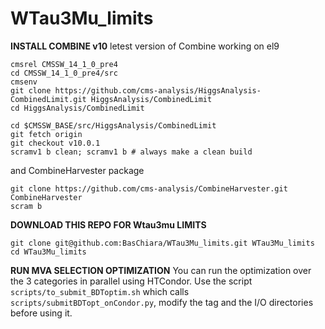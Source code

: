 # WTau3Mu_limits

**INSTALL COMBINE v10**
letest version of Combine working on el9
```
cmsrel CMSSW_14_1_0_pre4
cd CMSSW_14_1_0_pre4/src
cmsenv
git clone https://github.com/cms-analysis/HiggsAnalysis-CombinedLimit.git HiggsAnalysis/CombinedLimit
cd HiggsAnalysis/CombinedLimit
```
```
cd $CMSSW_BASE/src/HiggsAnalysis/CombinedLimit
git fetch origin
git checkout v10.0.1
scramv1 b clean; scramv1 b # always make a clean build
```
and CombineHarvester package
```
git clone https://github.com/cms-analysis/CombineHarvester.git CombineHarvester
scram b
```
**DOWNLOAD THIS REPO FOR Wtau3mu LIMITS**
```
git clone git@github.com:BasChiara/WTau3Mu_limits.git WTau3Mu_limits
cd WTau3Mu_limits
```
**RUN MVA SELECTION OPTIMIZATION**
You can run the optimization over the 3 categories in parallel using HTCondor. Use the script `scripts/to_submit_BDToptim.sh` which calls `scripts/submitBDTopt_onCondor.py`, modify the tag and the I/O directories before using it.
